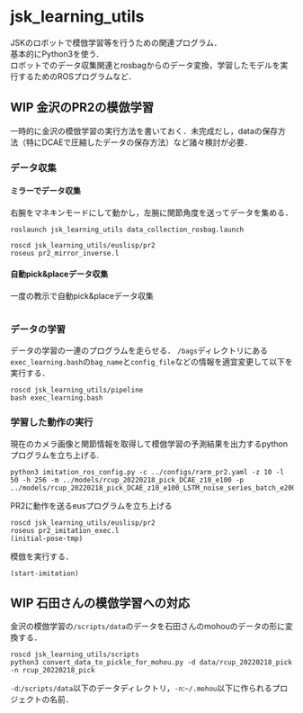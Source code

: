 # jsk_learning_utils
JSKのロボットで模倣学習等を行うための関連プログラム．  
基本的にPython3を使う．  
ロボットでのデータ収集関連とrosbagからのデータ変換，学習したモデルを実行するためのROSプログラムなど．

## WIP 金沢のPR2の模倣学習
一時的に金沢の模倣学習の実行方法を書いておく．未完成だし，dataの保存方法（特にDCAEで圧縮したデータの保存方法）など諸々検討が必要．

### データ収集

#### ミラーでデータ収集
右腕をマネキンモードにして動かし，左腕に関節角度を送ってデータを集める．
```
roslaunch jsk_learning_utils data_collection_rosbag.launch
```

```
roscd jsk_learning_utils/euslisp/pr2
roseus pr2_mirror_inverse.l
```

#### 自動pick&placeデータ収集
一度の教示で自動pick&placeデータ収集
```

```

### データの学習
データの学習の一連のプログラムを走らせる．
`/bags`ディレクトリにある `exec_learning.bash`の`bag_name`と`config_file`などの情報を適宜変更して以下を実行する．
```
roscd jsk_learning_utils/pipeline
bash exec_learning.bash
```

### 学習した動作の実行
現在のカメラ画像と関節情報を取得して模倣学習の予測結果を出力するpythonプログラムを立ち上げる.
```
python3 imitation_ros_config.py -c ../configs/rarm_pr2.yaml -z 10 -l 50 -h 256 -m ../models/rcup_20220218_pick_DCAE_z10_e100 -p ../models/rcup_20220218_pick_DCAE_z10_e100_LSTM_noise_series_batch_e20000_h256
```
PR2に動作を送るeusプログラムを立ち上げる
```
roscd jsk_learning_utils/euslisp/pr2
roseus pr2_imitation_exec.l
(initial-pose-tmp)
```
模倣を実行する．
```
(start-imitation)
```

## WIP 石田さんの模倣学習への対応
金沢の模倣学習の`/scripts/data`のデータを石田さんのmohouのデータの形に変換する．
```
roscd jsk_learning_utils/scripts
python3 convert_data_to_pickle_for_mohou.py -d data/rcup_20220218_pick -n rcup_20220218_pick
```
`-d`:`/scripts/data`以下のデータディレクトリ，`-n`:`~/.mohou`以下に作られるプロジェクトの名前．